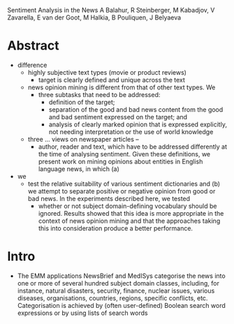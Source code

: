 Sentiment Analysis in the News
A Balahur, R Steinberger, M Kabadjov, V Zavarella, E van der Goot, M Halkia, B
  Pouliquen, J Belyaeva

# Abstract

* difference
  * highly subjective text types (movie or product reviews)
    * target is clearly defined and unique across the text
  * news opinion mining is different from that of other text types.  We
    * three subtasks that need to be addressed:
      * definition of the target;
      * separation of the good and bad news content from the good and bad
        sentiment expressed on the target; and
      * analysis of clearly marked opinion that is expressed explicitly, not
        needing interpretation or the use of world knowledge
  * three ... views on newspaper articles –
    * author, reader and text, which have to be addressed differently at the
      time of analysing sentiment.  Given these definitions, we present work on
      mining opinions about entities in English language news, in which (a)
* we
  * test the relative suitability of various sentiment dictionaries and (b) we
    attempt to separate positive or negative opinion from good or bad news.  In
    the experiments described here, we tested
    * whether or not subject domain-defining vocabulary should be ignored.
      Results showed that this idea is more appropriate in the context of news
      opinion mining and that the approaches taking this into consideration
      produce a better performance.

# Intro

* The EMM applications NewsBrief and MedISys categorise the news into one or
  more of several hundred subject domain classes, including, for instance,
  natural disasters, security, finance, nuclear issues, various diseases,
  organisations, countries, regions, specific conflicts, etc. Categorisation is
  achieved by (often user-defined) Boolean search word expressions or by using
  lists of search words
